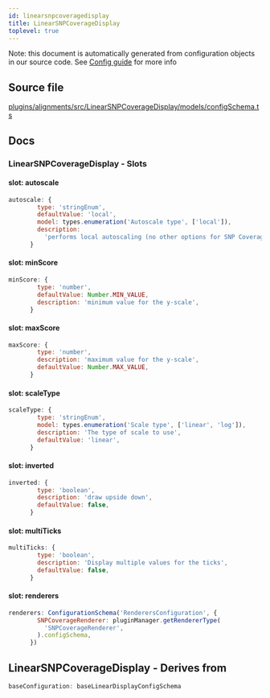 ```yaml
---
id: linearsnpcoveragedisplay
title: LinearSNPCoverageDisplay
toplevel: true
---
```

Note: this document is automatically generated from configuration objects in
our source code. See [Config guide](/docs/config_guide) for more info

## Source file

[plugins/alignments/src/LinearSNPCoverageDisplay/models/configSchema.ts](https://github.com/GMOD/jbrowse-components/blob/main/plugins/alignments/src/LinearSNPCoverageDisplay/models/configSchema.ts)

## Docs







### LinearSNPCoverageDisplay - Slots
#### slot: autoscale



```js
autoscale: {
        type: 'stringEnum',
        defaultValue: 'local',
        model: types.enumeration('Autoscale type', ['local']),
        description:
          'performs local autoscaling (no other options for SNP Coverage available)',
      }
```

#### slot: minScore



```js
minScore: {
        type: 'number',
        defaultValue: Number.MIN_VALUE,
        description: 'minimum value for the y-scale',
      }
```

#### slot: maxScore



```js
maxScore: {
        type: 'number',
        description: 'maximum value for the y-scale',
        defaultValue: Number.MAX_VALUE,
      }
```

#### slot: scaleType



```js
scaleType: {
        type: 'stringEnum',
        model: types.enumeration('Scale type', ['linear', 'log']), 
        description: 'The type of scale to use',
        defaultValue: 'linear',
      }
```

#### slot: inverted



```js
inverted: {
        type: 'boolean',
        description: 'draw upside down',
        defaultValue: false,
      }
```

#### slot: multiTicks



```js
multiTicks: {
        type: 'boolean',
        description: 'Display multiple values for the ticks',
        defaultValue: false,
      }
```

#### slot: renderers



```js
renderers: ConfigurationSchema('RenderersConfiguration', {
        SNPCoverageRenderer: pluginManager.getRendererType(
          'SNPCoverageRenderer',
        ).configSchema,
      })
```


## LinearSNPCoverageDisplay - Derives from




```js
baseConfiguration: baseLinearDisplayConfigSchema
```


